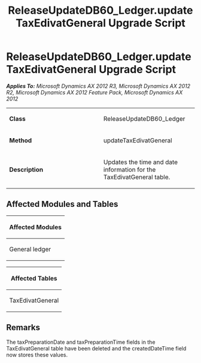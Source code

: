 ﻿---
title: ReleaseUpdateDB60_Ledger.updateTaxEdivatGeneral Upgrade Script
TOCTitle: ReleaseUpdateDB60_Ledger.updateTaxEdivatGeneral Upgrade Script
ms:assetid: 13184b9f-9ff0-4c31-cd24-7b5c08a001a6
ms:mtpsurl: https://msdn.microsoft.com/en-us/library/JJ718478(v=AX.60)
ms:contentKeyID: 49706763
ms.date: 05/18/2015
mtps_version: v=AX.60
---

# ReleaseUpdateDB60\_Ledger.updateTaxEdivatGeneral Upgrade Script 


_**Applies To:** Microsoft Dynamics AX 2012 R3, Microsoft Dynamics AX 2012 R2, Microsoft Dynamics AX 2012 Feature Pack, Microsoft Dynamics AX 2012_

<table>
<colgroup>
<col style="width: 50%" />
<col style="width: 50%" />
</colgroup>
<tbody>
<tr class="odd">
<td><p><strong>Class</strong></p></td>
<td><p>ReleaseUpdateDB60_Ledger</p></td>
</tr>
<tr class="even">
<td><p><strong>Method</strong></p></td>
<td><p>updateTaxEdivatGeneral</p></td>
</tr>
<tr class="odd">
<td><p><strong>Description</strong></p></td>
<td><p>Updates the time and date information for the TaxEdivatGeneral table.</p></td>
</tr>
</tbody>
</table>


## Affected Modules and Tables

<table>
<colgroup>
<col style="width: 100%" />
</colgroup>
<thead>
<tr class="header">
<th><p>Affected Modules</p></th>
</tr>
</thead>
<tbody>
<tr class="odd">
<td><p>General ledger</p></td>
</tr>
</tbody>
</table>


<table>
<colgroup>
<col style="width: 100%" />
</colgroup>
<thead>
<tr class="header">
<th><p>Affected Tables</p></th>
</tr>
</thead>
<tbody>
<tr class="odd">
<td><p>TaxEdivatGeneral</p></td>
</tr>
</tbody>
</table>


## Remarks

The taxPreparationDate and taxPreparationTime fields in the TaxEdivatGeneral table have been deleted and the createdDateTime field now stores these values.

  


